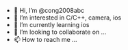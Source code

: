 - 👋 Hi, I’m @cong2008abc
- 👀 I’m interested in C/C++, camera, ios
- 🌱 I’m currently learning ios
- 💞️ I’m looking to collaborate on ...
- 📫 How to reach me ...

<!---
cong2008abc/cong2008abc is a ✨ special ✨ repository because its `README.md` (this file) appears on your GitHub profile.
You can click the Preview link to take a look at your changes.
--->
